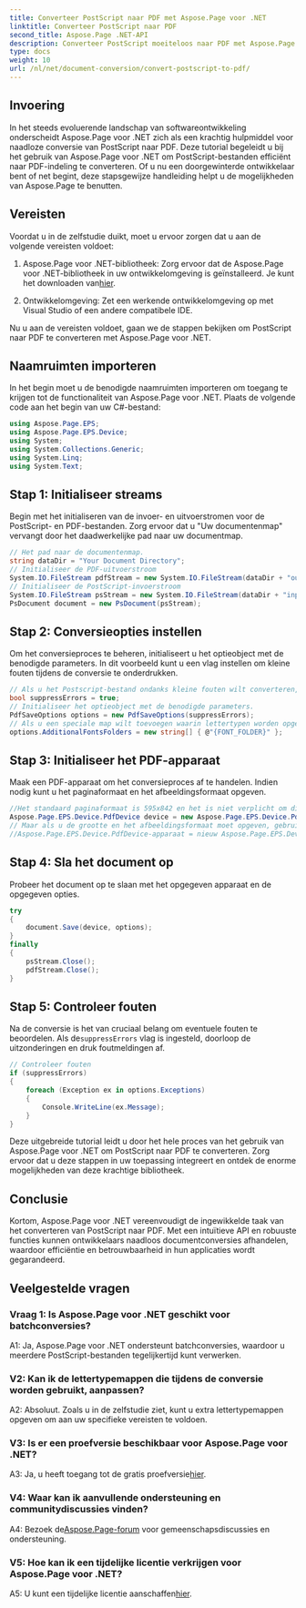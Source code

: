 ```yaml
---
title: Converteer PostScript naar PDF met Aspose.Page voor .NET
linktitle: Converteer PostScript naar PDF
second_title: Aspose.Page .NET-API
description: Converteer PostScript moeiteloos naar PDF met Aspose.Page voor .NET. Robuust, betrouwbaar en ontwikkelaarsvriendelijk.
type: docs
weight: 10
url: /nl/net/document-conversion/convert-postscript-to-pdf/
---
```

## Invoering

In het steeds evoluerende landschap van softwareontwikkeling onderscheidt Aspose.Page voor .NET zich als een krachtig hulpmiddel voor naadloze conversie van PostScript naar PDF. Deze tutorial begeleidt u bij het gebruik van Aspose.Page voor .NET om PostScript-bestanden efficiënt naar PDF-indeling te converteren. Of u nu een doorgewinterde ontwikkelaar bent of net begint, deze stapsgewijze handleiding helpt u de mogelijkheden van Aspose.Page te benutten.

## Vereisten

Voordat u in de zelfstudie duikt, moet u ervoor zorgen dat u aan de volgende vereisten voldoet:

1.  Aspose.Page voor .NET-bibliotheek: Zorg ervoor dat de Aspose.Page voor .NET-bibliotheek in uw ontwikkelomgeving is geïnstalleerd. Je kunt het downloaden van[hier](https://releases.aspose.com/page/net/).

2. Ontwikkelomgeving: Zet een werkende ontwikkelomgeving op met Visual Studio of een andere compatibele IDE.

Nu u aan de vereisten voldoet, gaan we de stappen bekijken om PostScript naar PDF te converteren met Aspose.Page voor .NET.

## Naamruimten importeren

In het begin moet u de benodigde naamruimten importeren om toegang te krijgen tot de functionaliteit van Aspose.Page voor .NET. Plaats de volgende code aan het begin van uw C#-bestand:

```csharp
using Aspose.Page.EPS;
using Aspose.Page.EPS.Device;
using System;
using System.Collections.Generic;
using System.Linq;
using System.Text;
```

## Stap 1: Initialiseer streams

Begin met het initialiseren van de invoer- en uitvoerstromen voor de PostScript- en PDF-bestanden. Zorg ervoor dat u "Uw documentenmap" vervangt door het daadwerkelijke pad naar uw documentmap.

```csharp
// Het pad naar de documentenmap.
string dataDir = "Your Document Directory";
// Initialiseer de PDF-uitvoerstroom
System.IO.FileStream pdfStream = new System.IO.FileStream(dataDir + "outputPDF_out.pdf", System.IO.FileMode.Create, System.IO.FileAccess.Write);
// Initialiseer de PostScript-invoerstroom
System.IO.FileStream psStream = new System.IO.FileStream(dataDir + "input.ps", System.IO.FileMode.Open, System.IO.FileAccess.Read);
PsDocument document = new PsDocument(psStream);
```

## Stap 2: Conversieopties instellen

Om het conversieproces te beheren, initialiseert u het optieobject met de benodigde parameters. In dit voorbeeld kunt u een vlag instellen om kleine fouten tijdens de conversie te onderdrukken.

```csharp
// Als u het Postscript-bestand ondanks kleine fouten wilt converteren, stelt u deze vlag in
bool suppressErrors = true;
// Initialiseer het optieobject met de benodigde parameters.
PdfSaveOptions options = new PdfSaveOptions(suppressErrors);
// Als u een speciale map wilt toevoegen waarin lettertypen worden opgeslagen. De standaardlettertypenmap in het besturingssysteem is altijd inbegrepen.
options.AdditionalFontsFolders = new string[] { @"{FONT_FOLDER}" };
```

## Stap 3: Initialiseer het PDF-apparaat

Maak een PDF-apparaat om het conversieproces af te handelen. Indien nodig kunt u het paginaformaat en het afbeeldingsformaat opgeven.

```csharp
//Het standaard paginaformaat is 595x842 en het is niet verplicht om dit in PdfDevice in te stellen
Aspose.Page.EPS.Device.PdfDevice device = new Aspose.Page.EPS.Device.PdfDevice(pdfStream);
// Maar als u de grootte en het afbeeldingsformaat moet opgeven, gebruikt u de volgende regel
//Aspose.Page.EPS.Device.PdfDevice-apparaat = nieuw Aspose.Page.EPS.Device.PdfDevice (pdfStream, nieuw System.Drawing.Size (595, 842));
```

## Stap 4: Sla het document op

Probeer het document op te slaan met het opgegeven apparaat en de opgegeven opties.

```csharp
try
{
    document.Save(device, options);
}
finally
{
    psStream.Close();
    pdfStream.Close();
}
```

## Stap 5: Controleer fouten

 Na de conversie is het van cruciaal belang om eventuele fouten te beoordelen. Als de`suppressErrors` vlag is ingesteld, doorloop de uitzonderingen en druk foutmeldingen af.

```csharp
// Controleer fouten
if (suppressErrors)
{
    foreach (Exception ex in options.Exceptions)
    {
        Console.WriteLine(ex.Message);
    }
}
```

Deze uitgebreide tutorial leidt u door het hele proces van het gebruik van Aspose.Page voor .NET om PostScript naar PDF te converteren. Zorg ervoor dat u deze stappen in uw toepassing integreert en ontdek de enorme mogelijkheden van deze krachtige bibliotheek.

## Conclusie

Kortom, Aspose.Page voor .NET vereenvoudigt de ingewikkelde taak van het converteren van PostScript naar PDF. Met een intuïtieve API en robuuste functies kunnen ontwikkelaars naadloos documentconversies afhandelen, waardoor efficiëntie en betrouwbaarheid in hun applicaties wordt gegarandeerd.

## Veelgestelde vragen

### Vraag 1: Is Aspose.Page voor .NET geschikt voor batchconversies?

A1: Ja, Aspose.Page voor .NET ondersteunt batchconversies, waardoor u meerdere PostScript-bestanden tegelijkertijd kunt verwerken.

### V2: Kan ik de lettertypemappen die tijdens de conversie worden gebruikt, aanpassen?

A2: Absoluut. Zoals u in de zelfstudie ziet, kunt u extra lettertypemappen opgeven om aan uw specifieke vereisten te voldoen.

### V3: Is er een proefversie beschikbaar voor Aspose.Page voor .NET?

 A3: Ja, u heeft toegang tot de gratis proefversie[hier](https://releases.aspose.com/).

### V4: Waar kan ik aanvullende ondersteuning en communitydiscussies vinden?

 A4: Bezoek de[Aspose.Page-forum](https://forum.aspose.com/c/page/39) voor gemeenschapsdiscussies en ondersteuning.

### V5: Hoe kan ik een tijdelijke licentie verkrijgen voor Aspose.Page voor .NET?

 A5: U kunt een tijdelijke licentie aanschaffen[hier](https://purchase.aspose.com/temporary-license/).
